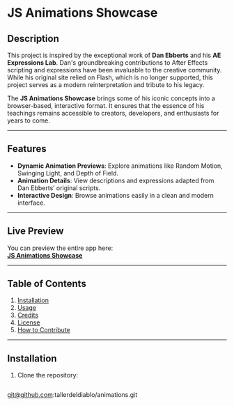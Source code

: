# JS Animations Showcase

## **Description**
This project is inspired by the exceptional work of **Dan Ebberts** and his **AE Expressions Lab**. Dan's groundbreaking contributions to After Effects scripting and expressions have been invaluable to the creative community. While his original site relied on Flash, which is no longer supported, this project serves as a modern reinterpretation and tribute to his legacy.

The **JS Animations Showcase** brings some of his iconic concepts into a browser-based, interactive format. It ensures that the essence of his teachings remains accessible to creators, developers, and enthusiasts for years to come.

---

## **Features**
- **Dynamic Animation Previews**: Explore animations like Random Motion, Swinging Light, and Depth of Field.
- **Animation Details**: View descriptions and expressions adapted from Dan Ebberts’ original scripts.
- **Interactive Design**: Browse animations easily in a clean and modern interface.

---

## **Live Preview**
You can preview the entire app here:  
[**JS Animations Showcase**](https://tallerdeldiablo.github.io/animations/)

---

## **Table of Contents**
1. [Installation](#installation)
2. [Usage](#usage)
3. [Credits](#credits)
4. [License](#license)
5. [How to Contribute](#how-to-contribute)

---

## **Installation**
1. Clone the repository:
   ```bash

  git@github.com:tallerdeldiablo/animations.git

